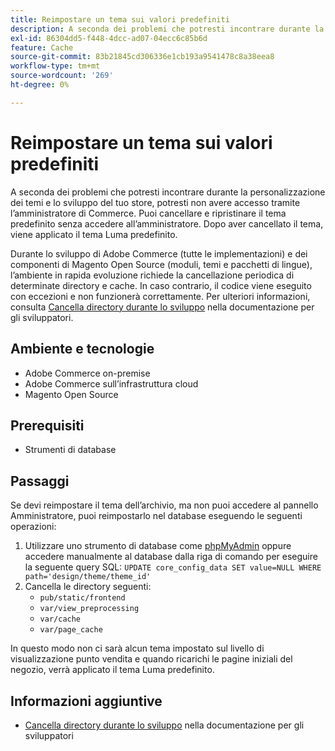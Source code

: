```yaml
---
title: Reimpostare un tema sui valori predefiniti
description: A seconda dei problemi che potresti incontrare durante la personalizzazione dei temi e lo sviluppo del tuo store, potresti non avere accesso tramite l’amministratore di Commerce. Puoi cancellare e ripristinare il tema predefinito senza accedere all’amministratore. Dopo aver cancellato il tema, viene applicato il tema Luma predefinito.
exl-id: 86304dd5-f448-4dcc-ad07-04ecc6c85b6d
feature: Cache
source-git-commit: 83b21845cd306336e1cb193a9541478c8a38eea8
workflow-type: tm+mt
source-wordcount: '269'
ht-degree: 0%

---
```


# Reimpostare un tema sui valori predefiniti

A seconda dei problemi che potresti incontrare durante la personalizzazione dei temi e lo sviluppo del tuo store, potresti non avere accesso tramite l’amministratore di Commerce. Puoi cancellare e ripristinare il tema predefinito senza accedere all’amministratore. Dopo aver cancellato il tema, viene applicato il tema Luma predefinito.

Durante lo sviluppo di Adobe Commerce (tutte le implementazioni) e dei componenti di Magento Open Source (moduli, temi e pacchetti di lingue), l’ambiente in rapida evoluzione richiede la cancellazione periodica di determinate directory e cache. In caso contrario, il codice viene eseguito con eccezioni e non funzionerà correttamente. Per ulteriori informazioni, consulta [Cancella directory durante lo sviluppo](https://devdocs.magento.com/guides/v2.2/howdoi/php/php_clear-dirs.html) nella documentazione per gli sviluppatori.

## Ambiente e tecnologie

* Adobe Commerce on-premise
* Adobe Commerce sull’infrastruttura cloud
* Magento Open Source

## Prerequisiti

* Strumenti di database

## Passaggi

Se devi reimpostare il tema dell’archivio, ma non puoi accedere al pannello Amministratore, puoi reimpostarlo nel database eseguendo le seguenti operazioni:

1. Utilizzare uno strumento di database come [phpMyAdmin](https://devdocs.magento.com/guides/v2.2/install-gde/prereq/optional.html#install-optional-phpmyadmin) oppure accedere manualmente al database dalla riga di comando per eseguire la seguente query SQL: `UPDATE core_config_data SET value=NULL WHERE path='design/theme/theme_id'`
1. Cancella le directory seguenti:
   * `pub/static/frontend`
   * `var/view_preprocessing`
   * `var/cache`
   * `var/page_cache`

In questo modo non ci sarà alcun tema impostato sul livello di visualizzazione punto vendita e quando ricarichi le pagine iniziali del negozio, verrà applicato il tema Luma predefinito.

## Informazioni aggiuntive

* [Cancella directory durante lo sviluppo](https://devdocs.magento.com/guides/v2.2/howdoi/php/php_clear-dirs.html) nella documentazione per gli sviluppatori
